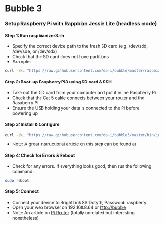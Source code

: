 # Bubble 3
### Setup Raspberry Pi with Rappbian Jessie Lite (headless mode)
#### Step 1: Run raspbianizer3.sh
- Specify the correct device path to the fresh SD card (e.g. /dev/sdd, /dev/sde, or /dev/sdx)
- Check that the SD card does not have partitions
- Example:
```sh
curl -skL "https://raw.githubusercontent.com/do-i/bubble/master/raspbianizer3.sh" | sudo bash -s /dev/sdx"
```

#### Step 2: Boot-up Raspberry Pi3 using SD card & SSH
- Take out the CD card from your computer and put it in the Raspberry Pi
- Check that the Cat 5 cable connects between your router and the Raspberry Pi
- Ensure the USB holding your data is connected to the Pi before powering up

#### Step 3: Install & Configure
```sh
curl -skL "https://raw.githubusercontent.com/do-i/bubble3/master/bin/install.sh" | sudo bash
```
- Note: A great [instructional article](https://frillip.com/using-your-raspberry-pi-3-as-a-wifi-access-point-with-hostpad/ "Title") on this step can be found at

#### Step 4: Check for Errors & Reboot
- Check for any errors. If everything looks good, then run the following command:
```sh
sudo reboot
```

#### Step 5: Connect
- Connect your device to BrightLink SSIDotyth, Password: raspberry
- Open your web browser on 192.168.8.64 or [http://bubble](http://bubble "title")
- Note: An article on [Pi Router](https://ronnyvdbr.github.io/r "title") (totally unrelated but interesting nonetheless)
